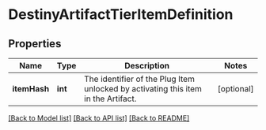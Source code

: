# DestinyArtifactTierItemDefinition

## Properties
Name | Type | Description | Notes
------------ | ------------- | ------------- | -------------
**itemHash** | **int** | The identifier of the Plug Item unlocked by activating this item in the Artifact. | [optional] 

[[Back to Model list]](../README.md#documentation-for-models) [[Back to API list]](../README.md#documentation-for-api-endpoints) [[Back to README]](../README.md)


